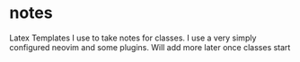 # notes
Latex Templates I use to take notes for classes. 
I use a very simply configured neovim and some plugins. Will add more later once classes start
